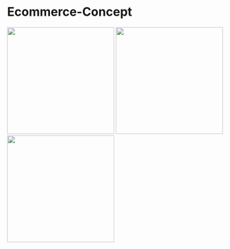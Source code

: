 # Ecommerce-Concept

<img src="https://user-images.githubusercontent.com/95617906/207954217-2cdc3d34-8b60-49e8-99fe-e6dc60323c42.gif" width="250" /> <img src="https://user-images.githubusercontent.com/95617906/207954758-df23e6da-a0dd-424f-9eb2-bf1439ee05d7.gif" width="250" /> <img src="https://user-images.githubusercontent.com/95617906/207955187-17014cf6-6736-47f9-8bb3-2223b24ae9bc.gif" width="250" />
